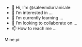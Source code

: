 - 👋 Hi, I’m @saleemdurranisale
- 👀 I’m interested in ...
- 🌱 I’m currently learning ...
- 💞️ I’m looking to collaborate on ...
- 📫 How to reach me ...

<!---
saleemdurranisale/saleemdurranisale is a ✨ special ✨ repository because its `README.md` (this file) appears on your GitHub profile.
You can click the Preview link to take a look at your changes.
--->Mine pi

